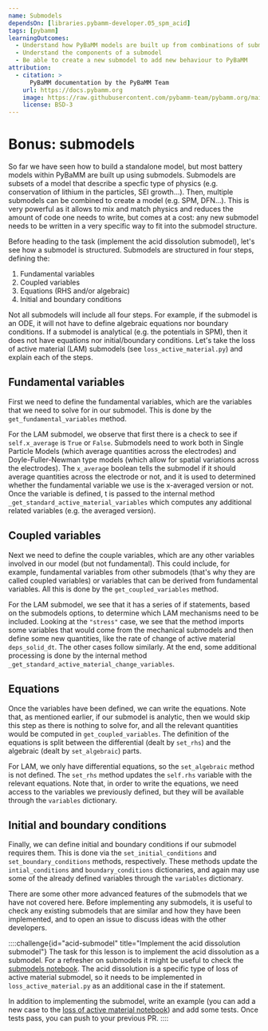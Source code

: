 ```yaml
---
name: Submodels
dependsOn: [libraries.pybamm-developer.05_spm_acid]
tags: [pybamm]
learningOutcomes:
  - Understand how PyBaMM models are built up from combinations of submodels
  - Understand the components of a submodel
  - Be able to create a new submodel to add new behaviour to PyBaMM
attribution:
  - citation: >
      PyBaMM documentation by the PyBaMM Team
    url: https://docs.pybamm.org
    image: https://raw.githubusercontent.com/pybamm-team/pybamm.org/main/static/images/pybamm_logo.svg
    license: BSD-3
---
```


# Bonus: submodels

So far we have seen how to build a standalone model, but most battery models within PyBaMM are built up using submodels. Submodels are subsets of a model that describe a specfic type of physics (e.g. conservation of lithium in the particles, SEI growth...). Then, multiple submodels can be combined to create a model (e.g. SPM, DFN...). This is very powerful as it allows to mix and match physics and reduces the amount of code one needs to write, but comes at a cost: any new submodel needs to be written in a very specific way to fit into the submodel structure.

Before heading to the task (implement the acid dissolution submodel), let's see how a submodel is structured. Submodels are structured in four steps, defining the:

1. Fundamental variables
2. Coupled variables
3. Equations (RHS and/or algebraic)
4. Initial and boundary conditions

Not all submodels will include all four steps. For example, if the submodel is an ODE, it will not have to define algebraic equations nor boundary conditions. If a submodel is analytical (e.g. the potentials in SPM), then it does not have equations nor initial/boundary conditions. Let's take the loss of active material (LAM) submodels (see `loss_active_material.py`) and explain each of the steps.

## Fundamental variables

First we need to define the fundamental variables, which are the variables that we need to solve for in our submodel. This is done by the `get_fundamental_variables` method.

For the LAM submodel, we observe that first there is a check to see if `self.x_average` is `True` or `False`. Submodels need to work both in Single Particle Models (which average quantities across the electrodes) and Doyle-Fuller-Newman type models (which allow for spatial variations across the electrodes). The `x_average` boolean tells the submodel if it should average quantities across the electrode or not, and it is used to determined whether the fundamental variable we use is the x-averaged version or not. Once the variable is defined, t is passed to the internal method `_get_standard_active_material_variables` which computes any additional related variables (e.g. the averaged version).

## Coupled variables

Next we need to define the couple variables, which are any other variables involved in our model (but not fundamental). This could include, for example, fundamental variables from other submodels (that's why they are called coupled variables) or variables that can be derived from fundamental variables. All this is done by the `get_coupled_variables` method.

For the LAM submodel, we see that it has a series of if statements, based on the submodels options, to determine which LAM mechanisms need to be included. Looking at the `"stress"` case, we see that the method imports some variables that would come from the mechanical submodels and then define some new quantities, like the rate of change of active material `deps_solid_dt`. The other cases follow similarly. At the end, some additional processing is done by the internal method `_get_standard_active_material_change_variables`.

## Equations

Once the variables have been defined, we can write the equations. Note that, as mentioned earlier, if our submodel is analytic, then we would skip this step as there is nothing to solve for, and all the relevant quantities would be computed in `get_coupled_variables`. The definition of the equations is split between the differential (dealt by `set_rhs`) and the algebraic (dealt by `set_algebraic`) parts.

For LAM, we only have differential equations, so the `set_algebraic` method is not defined. The `set_rhs` method updates the `self.rhs` variable with the relevant equations. Note that, in order to write the equations, we need access to the variables we previously defined, but they will be available through the `variables` dictionary.

## Initial and boundary conditions

Finally, we can define initial and boundary conditions if our submodel requires them. This is done via the `set_initial_conditions` and `set_boundary_conditions` methods, respectively. These methods update the `intial_conditions` and `boundary_conditions` dictionaries, and again may use some of the already defined variables through the `variables` dictionary.

There are some other more advanced features of the submodels that we have not covered here. Before implementing any submodels, it is useful to check any existing submodels that are similar and how they have been implemented, and to open an issue to discuss ideas with the other developers.

::::challenge{id="acid-submodel" title="Implement the acid dissolution submodel"}
The task for this lesson is to implement the acid dissolution as a submodel. For a refresher on submodels it might be useful to check the [submodels notebook](https://docs.pybamm.org/en/stable/source/examples/notebooks/models/using-submodels.html). The acid dissolution is a specific type of loss of active material submodel, so it needs to be implemented in `loss_active_material.py` as an additional case in the if statement.

In addition to implementing the submodel, write an example (you can add a new case to the [loss of active material notebook](https://docs.pybamm.org/en/stable/source/examples/notebooks/models/loss_of_active_materials.html)) and add some tests. Once tests pass, you can push to your previous PR.
::::
